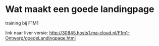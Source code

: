 # Wat maakt een goede landingpage 
training bij F1M1

link naar liver versie: http://30845.hosts1.ma-cloud.nl/F1m1-Ontwerp/goedeLandingpage.html 